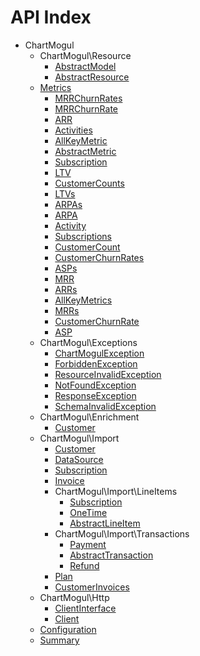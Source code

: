 API Index
=========

* ChartMogul
    * ChartMogul\Resource
        * [AbstractModel](ChartMogul-Resource-AbstractModel.md)
        * [AbstractResource](ChartMogul-Resource-AbstractResource.md)
    * [Metrics](ChartMogul-Metrics.md)
        * [MRRChurnRates](ChartMogul-Metrics-MRRChurnRates.md)
        * [MRRChurnRate](ChartMogul-Metrics-MRRChurnRate.md)
        * [ARR](ChartMogul-Metrics-ARR.md)
        * [Activities](ChartMogul-Metrics-Activities.md)
        * [AllKeyMetric](ChartMogul-Metrics-AllKeyMetric.md)
        * [AbstractMetric](ChartMogul-Metrics-AbstractMetric.md)
        * [Subscription](ChartMogul-Metrics-Subscription.md)
        * [LTV](ChartMogul-Metrics-LTV.md)
        * [CustomerCounts](ChartMogul-Metrics-CustomerCounts.md)
        * [LTVs](ChartMogul-Metrics-LTVs.md)
        * [ARPAs](ChartMogul-Metrics-ARPAs.md)
        * [ARPA](ChartMogul-Metrics-ARPA.md)
        * [Activity](ChartMogul-Metrics-Activity.md)
        * [Subscriptions](ChartMogul-Metrics-Subscriptions.md)
        * [CustomerCount](ChartMogul-Metrics-CustomerCount.md)
        * [CustomerChurnRates](ChartMogul-Metrics-CustomerChurnRates.md)
        * [ASPs](ChartMogul-Metrics-ASPs.md)
        * [MRR](ChartMogul-Metrics-MRR.md)
        * [ARRs](ChartMogul-Metrics-ARRs.md)
        * [AllKeyMetrics](ChartMogul-Metrics-AllKeyMetrics.md)
        * [MRRs](ChartMogul-Metrics-MRRs.md)
        * [CustomerChurnRate](ChartMogul-Metrics-CustomerChurnRate.md)
        * [ASP](ChartMogul-Metrics-ASP.md)
    * ChartMogul\Exceptions
        * [ChartMogulException](ChartMogul-Exceptions-ChartMogulException.md)
        * [ForbiddenException](ChartMogul-Exceptions-ForbiddenException.md)
        * [ResourceInvalidException](ChartMogul-Exceptions-ResourceInvalidException.md)
        * [NotFoundException](ChartMogul-Exceptions-NotFoundException.md)
        * [ResponseException](ChartMogul-Exceptions-ResponseException.md)
        * [SchemaInvalidException](ChartMogul-Exceptions-SchemaInvalidException.md)
    * ChartMogul\Enrichment
        * [Customer](ChartMogul-Enrichment-Customer.md)
    * ChartMogul\Import
        * [Customer](ChartMogul-Import-Customer.md)
        * [DataSource](ChartMogul-Import-DataSource.md)
        * [Subscription](ChartMogul-Import-Subscription.md)
        * [Invoice](ChartMogul-Import-Invoice.md)
        * ChartMogul\Import\LineItems
            * [Subscription](ChartMogul-Import-LineItems-Subscription.md)
            * [OneTime](ChartMogul-Import-LineItems-OneTime.md)
            * [AbstractLineItem](ChartMogul-Import-LineItems-AbstractLineItem.md)
        * ChartMogul\Import\Transactions
            * [Payment](ChartMogul-Import-Transactions-Payment.md)
            * [AbstractTransaction](ChartMogul-Import-Transactions-AbstractTransaction.md)
            * [Refund](ChartMogul-Import-Transactions-Refund.md)
        * [Plan](ChartMogul-Import-Plan.md)
        * [CustomerInvoices](ChartMogul-Import-CustomerInvoices.md)
    * ChartMogul\Http
        * [ClientInterface](ChartMogul-Http-ClientInterface.md)
        * [Client](ChartMogul-Http-Client.md)
    * [Configuration](ChartMogul-Configuration.md)
    * [Summary](ChartMogul-Summary.md)

